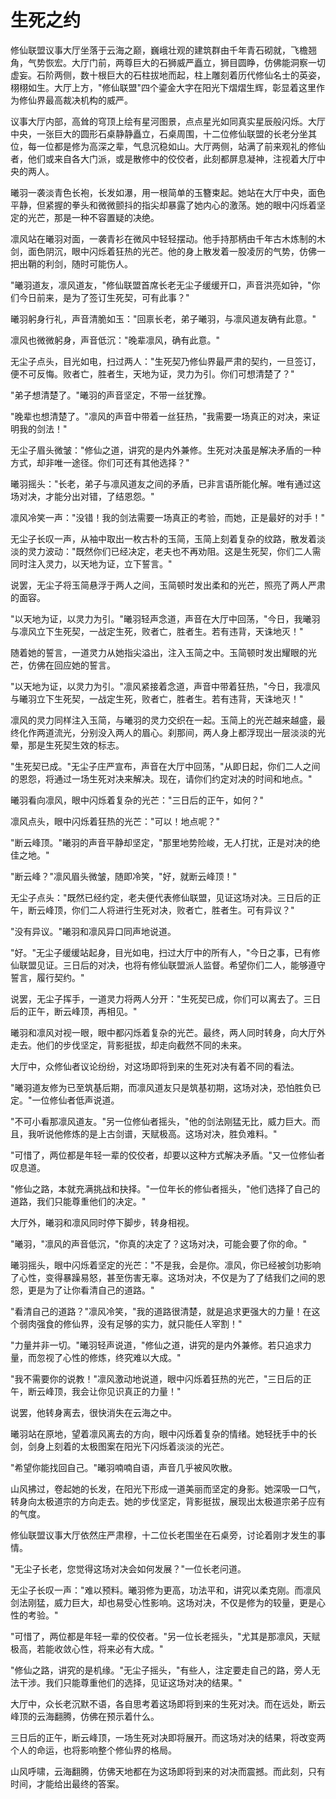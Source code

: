 # 生死之约

修仙联盟议事大厅坐落于云海之巅，巍峨壮观的建筑群由千年青石砌就，飞檐翘角，气势恢宏。大厅门前，两尊巨大的石狮威严矗立，狮目圆睁，仿佛能洞察一切虚妄。石阶两侧，数十根巨大的石柱拔地而起，柱上雕刻着历代修仙名士的英姿，栩栩如生。大厅上方，"修仙联盟"四个鎏金大字在阳光下熠熠生辉，彰显着这里作为修仙界最高裁决机构的威严。

议事大厅内部，高耸的穹顶上绘有星河图景，点点星光如同真实星辰般闪烁。大厅中央，一张巨大的圆形石桌静静矗立，石桌周围，十二位修仙联盟的长老分坐其位，每一位都是修为高深之辈，气息沉稳如山。大厅两侧，站满了前来观礼的修仙者，他们或来自各大门派，或是散修中的佼佼者，此刻都屏息凝神，注视着大厅中央的两人。

曦羽一袭淡青色长袍，长发如瀑，用一根简单的玉簪束起。她站在大厅中央，面色平静，但紧握的拳头和微微颤抖的指尖却暴露了她内心的激荡。她的眼中闪烁着坚定的光芒，那是一种不容置疑的决绝。

凛风站在曦羽对面，一袭青衫在微风中轻轻摆动。他手持那柄由千年古木炼制的木剑，面色阴沉，眼中闪烁着狂热的光芒。他的身上散发着一股凌厉的气势，仿佛一把出鞘的利剑，随时可能伤人。

"曦羽道友，凛风道友，"修仙联盟首席长老无尘子缓缓开口，声音洪亮如钟，"你们今日前来，是为了签订生死契，可有此事？"

曦羽躬身行礼，声音清脆如玉："回禀长老，弟子曦羽，与凛风道友确有此意。"

凛风也微微躬身，声音低沉："晚辈凛风，确有此意。"

无尘子点头，目光如电，扫过两人："生死契乃修仙界最严肃的契约，一旦签订，便不可反悔。败者亡，胜者生，天地为证，灵力为引。你们可想清楚了？"

"弟子想清楚了。"曦羽的声音坚定，不带一丝犹豫。

"晚辈也想清楚了。"凛风的声音中带着一丝狂热，"我需要一场真正的对决，来证明我的剑法！"

无尘子眉头微皱："修仙之道，讲究的是内外兼修。生死对决虽是解决矛盾的一种方式，却非唯一途径。你们可还有其他选择？"

曦羽摇头："长老，弟子与凛风道友之间的矛盾，已非言语所能化解。唯有通过这场对决，才能分出对错，了结恩怨。"

凛风冷笑一声："没错！我的剑法需要一场真正的考验，而她，正是最好的对手！"

无尘子长叹一声，从袖中取出一枚古朴的玉简，玉简上刻着复杂的纹路，散发着淡淡的灵力波动："既然你们已经决定，老夫也不再劝阻。这是生死契，你们二人需同时注入灵力，以天地为证，立下誓言。"

说罢，无尘子将玉简悬浮于两人之间，玉简顿时发出柔和的光芒，照亮了两人严肃的面容。

"以天地为证，以灵力为引。"曦羽轻声念道，声音在大厅中回荡，"今日，我曦羽与凛风立下生死契，一战定生死，败者亡，胜者生。若有违背，天诛地灭！"

随着她的誓言，一道灵力从她指尖溢出，注入玉简之中。玉简顿时发出耀眼的光芒，仿佛在回应她的誓言。

"以天地为证，以灵力为引。"凛风紧接着念道，声音中带着狂热，"今日，我凛风与曦羽立下生死契，一战定生死，败者亡，胜者生。若有违背，天诛地灭！"

凛风的灵力同样注入玉简，与曦羽的灵力交织在一起。玉简上的光芒越来越盛，最终化作两道流光，分别没入两人的眉心。刹那间，两人身上都浮现出一层淡淡的光晕，那是生死契生效的标志。

"生死契已成。"无尘子庄严宣布，声音在大厅中回荡，"从即日起，你们二人之间的恩怨，将通过一场生死对决来解决。现在，请你们约定对决的时间和地点。"

曦羽看向凛风，眼中闪烁着复杂的光芒："三日后的正午，如何？"

凛风点头，眼中闪烁着狂热的光芒："可以！地点呢？"

"断云峰顶。"曦羽的声音平静却坚定，"那里地势险峻，无人打扰，正是对决的绝佳之地。"

"断云峰？"凛风眉头微皱，随即冷笑，"好，就断云峰顶！"

无尘子点头："既然已经约定，老夫便代表修仙联盟，见证这场对决。三日后的正午，断云峰顶，你们二人将进行生死对决，败者亡，胜者生。可有异议？"

"没有异议。"曦羽和凛风异口同声地说道。

"好。"无尘子缓缓站起身，目光如电，扫过大厅中的所有人，"今日之事，已有修仙联盟见证。三日后的对决，也将有修仙联盟派人监督。希望你们二人，能够遵守誓言，履行契约。"

说罢，无尘子挥手，一道灵力将两人分开："生死契已成，你们可以离去了。三日后的正午，断云峰顶，再相见。"

曦羽和凛风对视一眼，眼中都闪烁着复杂的光芒。最终，两人同时转身，向大厅外走去。他们的步伐坚定，背影挺拔，却走向截然不同的未来。

大厅中，众修仙者议论纷纷，对这场即将到来的生死对决有着不同的看法。

"曦羽道友修为已至筑基后期，而凛风道友只是筑基初期，这场对决，恐怕胜负已定。"一位修仙者低声说道。

"不可小看那凛风道友。"另一位修仙者摇头，"他的剑法刚猛无比，威力巨大。而且，我听说他修炼的是上古剑谱，天赋极高。这场对决，胜负难料。"

"可惜了，两位都是年轻一辈的佼佼者，却要以这种方式解决矛盾。"又一位修仙者叹息道。

"修仙之路，本就充满挑战和抉择。"一位年长的修仙者摇头，"他们选择了自己的道路，我们只能尊重他们的决定。"

大厅外，曦羽和凛风同时停下脚步，转身相视。

"曦羽，"凛风的声音低沉，"你真的决定了？这场对决，可能会要了你的命。"

曦羽摇头，眼中闪烁着坚定的光芒："不是我，会是你。凛风，你已经被剑功影响了心性，变得暴躁易怒，甚至伤害无辜。这场对决，不仅是为了了结我们之间的恩怨，更是为了让你看清自己的道路。"

"看清自己的道路？"凛风冷笑，"我的道路很清楚，就是追求更强大的力量！在这个弱肉强食的修仙界，没有足够的实力，就只能任人宰割！"

"力量并非一切。"曦羽轻声说道，"修仙之道，讲究的是内外兼修。若只追求力量，而忽视了心性的修炼，终究难以大成。"

"我不需要你的说教！"凛风激动地说道，眼中闪烁着狂热的光芒，"三日后的正午，断云峰顶，我会让你见识真正的力量！"

说罢，他转身离去，很快消失在云海之中。

曦羽站在原地，望着凛风离去的方向，眼中闪烁着复杂的情绪。她轻抚手中的长剑，剑身上刻着的太极图案在阳光下闪烁着淡淡的光芒。

"希望你能找回自己。"曦羽喃喃自语，声音几乎被风吹散。

山风拂过，卷起她的长发，在阳光下形成一道美丽而坚定的身影。她深吸一口气，转身向太极道宗的方向走去。她的步伐坚定，背影挺拔，展现出太极道宗弟子应有的气度。

修仙联盟议事大厅依然庄严肃穆，十二位长老围坐在石桌旁，讨论着刚才发生的事情。

"无尘子长老，您觉得这场对决会如何发展？"一位长老问道。

无尘子长叹一声："难以预料。曦羽修为更高，功法平和，讲究以柔克刚。而凛风剑法刚猛，威力巨大，却也易受心性影响。这场对决，不仅是修为的较量，更是心性的考验。"

"可惜了，两位都是年轻一辈的佼佼者。"另一位长老摇头，"尤其是那凛风，天赋极高，若能收敛心性，将来必有大成。"

"修仙之路，讲究的是机缘。"无尘子摇头，"有些人，注定要走自己的路，旁人无法干涉。我们只能尊重他们的选择，见证这场对决的结果。"

大厅中，众长老沉默不语，各自思考着这场即将到来的生死对决。而在远处，断云峰顶的云海翻腾，仿佛在预示着什么。

三日后的正午，断云峰顶，一场生死对决即将展开。而这场对决的结果，将改变两个人的命运，也将影响整个修仙界的格局。

山风呼啸，云海翻腾，仿佛天地都在为这场即将到来的对决而震撼。而此刻，只有时间，才能给出最终的答案。